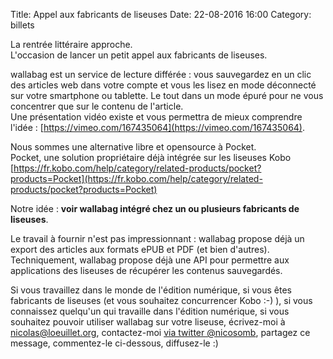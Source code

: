 Title: Appel aux fabricants de liseuses
Date: 22-08-2016 16:00
Category: billets

La rentrée littéraire approche.  
L'occasion de lancer un petit appel aux fabricants de liseuses.

wallabag est un service de lecture différée : vous sauvegardez en un clic des articles web dans votre compte et vous les lisez en mode déconnecté sur votre smartphone ou tablette. Le tout dans un mode épuré pour ne vous concentrer que sur le contenu de l'article.  
Une présentation vidéo existe et vous permettra de mieux comprendre l'idée : [https://vimeo.com/167435064](https://vimeo.com/167435064).

Nous sommes une alternative libre et opensource à Pocket.  
Pocket, une solution propriétaire déjà intégrée sur les liseuses Kobo [https://fr.kobo.com/help/category/related-products/pocket?products=Pocket](https://fr.kobo.com/help/category/related-products/pocket?products=Pocket)

Notre idée : **voir wallabag intégré chez un ou plusieurs fabricants de liseuses**.

Le travail à fournir n'est pas impressionnant : wallabag propose déjà un export des articles aux formats ePUB et PDF (et bien d'autres).  
Techniquement, wallabag propose déjà une API pour permettre aux applications des liseuses de récupérer les contenus sauvegardés.  

Si vous travaillez dans le monde de l'édition numérique, si vous êtes fabricants de liseuses (et vous souhaitez concurrencer Kobo :-) ), si vous connaissez quelqu'un qui travaille dans l'édition numérique, si vous souhaitez pouvoir utiliser wallabag sur votre liseuse, écrivez-moi à [nicolas@loeuillet.org](mailto:nicolas@loeuillet.org), contactez-moi [via twitter @nicosomb](https://twitter.com/nicosomb), partagez ce message, commentez-le ci-dessous, diffusez-le :)
